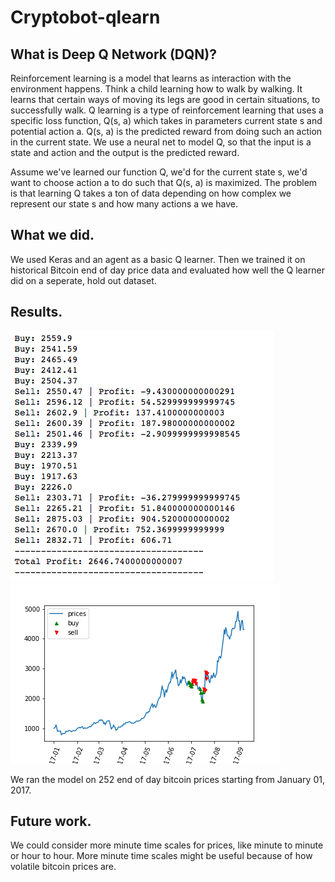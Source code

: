 # Cryptobot-qlearn

## What is Deep Q Network (DQN)?

Reinforcement learning is a model that learns as interaction with the environment happens. Think a child learning how to walk by walking. It learns that certain ways of moving its legs are good in certain situations, to successfully walk. Q learning is a type of reinforcement learning that uses a specific loss function, Q(s, a) which takes in parameters current state s and potential action a. Q(s, a) is the predicted reward from doing such an action in the current state. We use a neural net to model Q, so that the input is a state and action and the output is the predicted reward.

Assume we've learned our function Q, we'd for the current state s, we'd want to choose action a to do such that Q(s, a) is maximized. The problem is that learning Q takes a ton of data depending on how complex we represent our state s and how many actions a we have.

## What we did.

We used Keras and an agent as a basic Q learner. Then we trained it on historical Bitcoin end of day price data and evaluated how well the Q learner did on a seperate, hold out dataset.

## Results.
![profit](./BITSTAMP_SPOT_BTC_USD-2017-01-01_profit.png)
![result](./BITSTAMP_SPOT_BTC_USD-2017-01-01_results.png)

We ran the model on 252 end of day bitcoin prices starting from January 01, 2017.

## Future work.

We could consider more minute time scales for prices, like minute to minute or hour to hour. More minute time scales might be useful because of how volatile bitcoin prices are.
